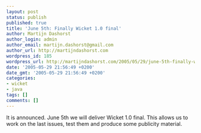 ```yaml
---
layout: post
status: publish
published: true
title: 'June 5th: Finally Wicket 1.0 final'
author: Martijn Dashorst
author_login: admin
author_email: martijn.dashorst@gmail.com
author_url: http://martijndashorst.com
wordpress_id: 185
wordpress_url: http://martijndashorst.com/2005/05/29/june-5th-finally-wicket-10-final/
date: '2005-05-29 21:56:49 +0200'
date_gmt: '2005-05-29 21:56:49 +0200'
categories:
- wicket
- java
tags: []
comments: []
---
```

<p>It is announced. June 5th we will deliver Wicket 1.0 final. This allows us to work on the last issues, test them and produce some publicity material.</p>
